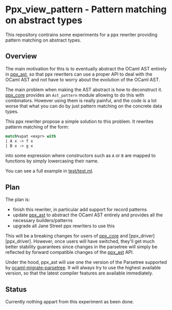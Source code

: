 # Ppx_view_pattern - Pattern matching on abstract types

This repository contrains some experiments for a ppx rewriter
providing pattern matching on abstract types.

## Overview

The main motivation for this is to eventually abstract the OCaml AST
entirely in [ppx_ast][ppx_ast], so that ppx rewriters can use a proper
API to deal with the OCaml AST and not have to worry about the
evolution of the OCaml AST.

The main problem when making the AST abstract is how to deconstruct
it. [ppx_core][ppx_core] provides an `Ast_pattern` module allowing to
do this with combinators. However using them is really painful, and
the code is a lot worse that what you can do by just pattern matching
on the concrete data types.

This ppx rewriter propose a simple solution to this problem. It
rewrites patterm matching of the form:

```ocaml
match%vpat <expr> with
| A x -> f x
| B x -> g x
```

into some expression where constructors such as `A` or `B` are mapped
to functions by simply lowercasing their name.

You can see a full example in [test/test.ml]().

## Plan

The plan is:

- finish this rewriter, in particular add support for record patterns
- update [ppx_ast][ppx_ast] to abstract the OCaml AST entirely and
  provides all the necessary builders/patterns
- upgrade all Jane Street ppx rewriters to use this

This will be a breaking changes for users of [ppx_core][ppx_core] and
[ppx_driver][ppx_driver]. However, once users will have switched,
they'll get much better stability guarantees since changes in the
parsetree will simply be reflected by forward compatible changes of
the [ppx_ast][ppx_ast] API.

Under the hood, ppx_ast will use one the version of the Parsetree
supported by [ocaml-migrate-parsetree][omp]. It will always try to use
the highest available version, so that the latest compiler features
are available immediately.

## Status

Currently nothing appart from this experiment as been done.

[ppx_core]: https://github.com/janestreet/ppx_core
[ppx_ast]: https://github.com/janestreet/ppx_core
[omp]: https://github.com/let-def/ocaml-migrate-parsetree
